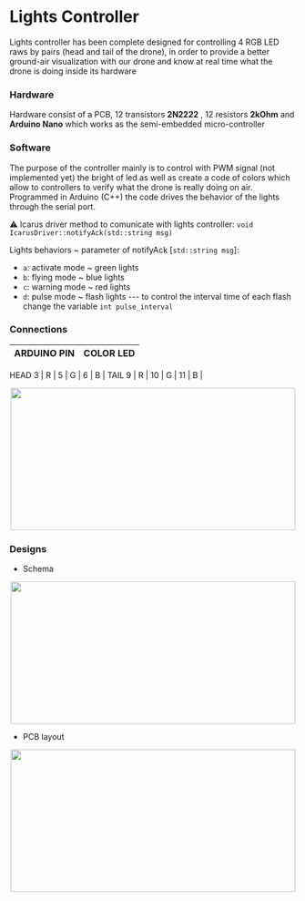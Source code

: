 # Lights Controller
Lights controller has been complete designed for controlling 4 RGB LED raws by pairs (head and tail of the drone), in order to provide a better ground-air visualization  with our drone and know at real time what the drone is doing inside its hardware
### Hardware
Hardware consist of a PCB, 12 transistors **2N2222** , 12 resistors **2kOhm** and **Arduino Nano** which works as the semi-embedded micro-controller
### Software
The purpose of the controller mainly is to control with PWM signal (not implemented yet) the bright of led as well as create a code of colors which allow to controllers to verify what the drone is really doing on air. Programmed in Arduino (C++) the code drives the behavior of the lights through  the serial port.

:warning: Icarus driver method to comunicate with lights controller: `void IcarusDriver::notifyAck(std::string msg)`

Lights behaviors ~ parameter of notifyAck [`std::string msg`]:

- `a`: activate mode ~ green lights
- `b`: flying mode ~ blue lights
- `c`: warning mode ~ red lights
- `d`: pulse mode ~ flash lights --- to control the interval time of each flash change the variable `int pulse_interval`



### Connections
 ARDUINO PIN | COLOR LED |
----------------------|-----------|
HEAD
3 | R |
5 | G |
6 | B |
TAIL
9 | R |
10 | G |
11 | B |

<p align="center">
  <img width="500" height="250" src="https://github.com/RoboTech-URJC/Icarus-Project/blob/master/docs/lights_schema_resume.png">
</p>


 ### Designs

 - Schema

<p align="center">
  <img width="500" height="250" src="https://github.com/RoboTech-URJC/Icarus-Project/blob/master/docs/Scheme_pcb-drone-lights.png">
</p>


- PCB layout

<p align="center">
  <img width="500" height="250" src="https://github.com/RoboTech-URJC/Icarus-Project/blob/master/docs/PCB_top_layer.png">
</p>
